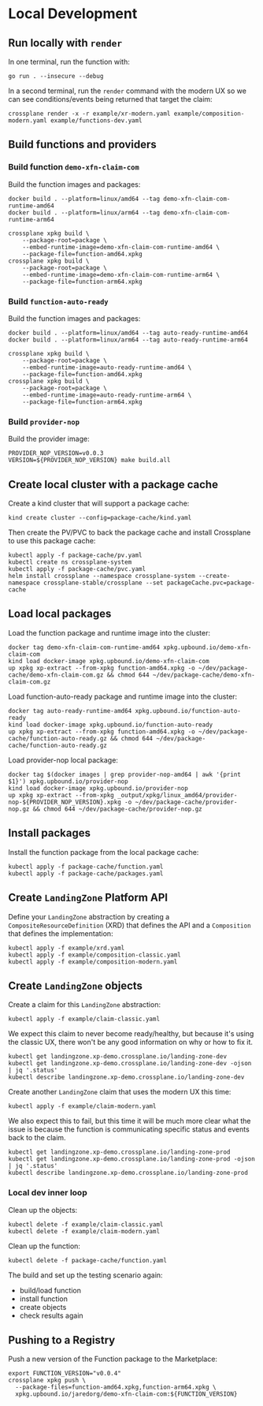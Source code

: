 # Local Development

## Run locally with `render`

In one terminal, run the function with:
```
go run . --insecure --debug
```

In a second terminal, run the `render` command with the modern UX so we can see
conditions/events being returned that target the claim:
```
crossplane render -x -r example/xr-modern.yaml example/composition-modern.yaml example/functions-dev.yaml
```

## Build functions and providers

### Build function `demo-xfn-claim-com`

Build the function images and packages:
```
docker build . --platform=linux/amd64 --tag demo-xfn-claim-com-runtime-amd64
docker build . --platform=linux/arm64 --tag demo-xfn-claim-com-runtime-arm64

crossplane xpkg build \
    --package-root=package \
    --embed-runtime-image=demo-xfn-claim-com-runtime-amd64 \
    --package-file=function-amd64.xpkg
crossplane xpkg build \
    --package-root=package \
    --embed-runtime-image=demo-xfn-claim-com-runtime-arm64 \
    --package-file=function-arm64.xpkg
```

### Build `function-auto-ready`

Build the function images and packages:
```
docker build . --platform=linux/amd64 --tag auto-ready-runtime-amd64
docker build . --platform=linux/arm64 --tag auto-ready-runtime-arm64

crossplane xpkg build \
    --package-root=package \
    --embed-runtime-image=auto-ready-runtime-amd64 \
    --package-file=function-amd64.xpkg
crossplane xpkg build \
    --package-root=package \
    --embed-runtime-image=auto-ready-runtime-arm64 \
    --package-file=function-arm64.xpkg
```

### Build `provider-nop`

Build the provider image:
```
PROVIDER_NOP_VERSION=v0.0.3
VERSION=${PROVIDER_NOP_VERSION} make build.all
```

## Create local cluster with a package cache

Create a kind cluster that will support a package cache:
```
kind create cluster --config=package-cache/kind.yaml
```

Then create the PV/PVC to back the package cache and install Crossplane to use this package cache:
```
kubectl apply -f package-cache/pv.yaml
kubectl create ns crossplane-system
kubectl apply -f package-cache/pvc.yaml
helm install crossplane --namespace crossplane-system --create-namespace crossplane-stable/crossplane --set packageCache.pvc=package-cache
```

## Load local packages

Load the function package and runtime image into the cluster:
```
docker tag demo-xfn-claim-com-runtime-amd64 xpkg.upbound.io/demo-xfn-claim-com
kind load docker-image xpkg.upbound.io/demo-xfn-claim-com
up xpkg xp-extract --from-xpkg function-amd64.xpkg -o ~/dev/package-cache/demo-xfn-claim-com.gz && chmod 644 ~/dev/package-cache/demo-xfn-claim-com.gz
```

Load function-auto-ready package and runtime image into the cluster:
```
docker tag auto-ready-runtime-amd64 xpkg.upbound.io/function-auto-ready
kind load docker-image xpkg.upbound.io/function-auto-ready
up xpkg xp-extract --from-xpkg function-amd64.xpkg -o ~/dev/package-cache/function-auto-ready.gz && chmod 644 ~/dev/package-cache/function-auto-ready.gz
```

Load provider-nop local package:
```
docker tag $(docker images | grep provider-nop-amd64 | awk '{print $1}') xpkg.upbound.io/provider-nop
kind load docker-image xpkg.upbound.io/provider-nop
up xpkg xp-extract --from-xpkg _output/xpkg/linux_amd64/provider-nop-${PROVIDER_NOP_VERSION}.xpkg -o ~/dev/package-cache/provider-nop.gz && chmod 644 ~/dev/package-cache/provider-nop.gz
```

## Install packages

Install the function package from the local package cache:
```
kubectl apply -f package-cache/function.yaml
kubectl apply -f package-cache/packages.yaml
```

## Create `LandingZone` Platform API

Define your `LandingZone` abstraction by creating a `CompositeResourceDefinition` (XRD) that defines the API and a `Composition` that defines the implementation:
```
kubectl apply -f example/xrd.yaml
kubectl apply -f example/composition-classic.yaml
kubectl apply -f example/composition-modern.yaml
```

## Create `LandingZone` objects

Create a claim for this `LandingZone` abstraction:
```
kubectl apply -f example/claim-classic.yaml
```

We expect this claim to never become ready/healthy, but because it's using the classic UX, there won't be any good information on why or how to fix it.
```
kubectl get landingzone.xp-demo.crossplane.io/landing-zone-dev
kubectl get landingzone.xp-demo.crossplane.io/landing-zone-dev -ojson | jq '.status'
kubectl describe landingzone.xp-demo.crossplane.io/landing-zone-dev
```

Create another `LandingZone` claim that uses the modern UX this time:
```
kubectl apply -f example/claim-modern.yaml
```

We also expect this to fail, but this time it will be much more clear what the issue is because the function is communicating specific status and events back to the claim.
```
kubectl get landingzone.xp-demo.crossplane.io/landing-zone-prod
kubectl get landingzone.xp-demo.crossplane.io/landing-zone-prod -ojson | jq '.status'
kubectl describe landingzone.xp-demo.crossplane.io/landing-zone-prod
```

### Local dev inner loop

Clean up the objects:
```
kubectl delete -f example/claim-classic.yaml
kubectl delete -f example/claim-modern.yaml
```

Clean up the function:
```
kubectl delete -f package-cache/function.yaml
```

The build and set up the testing scenario again:
* build/load function
* install function
* create objects
* check results again

## Pushing to a Registry

Push a new version of the Function package to the Marketplace:
```
export FUNCTION_VERSION="v0.0.4"
crossplane xpkg push \
  --package-files=function-amd64.xpkg,function-arm64.xpkg \
  xpkg.upbound.io/jaredorg/demo-xfn-claim-com:${FUNCTION_VERSION}
```